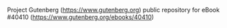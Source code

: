 Project Gutenberg (https://www.gutenberg.org) public repository for eBook #40410 (https://www.gutenberg.org/ebooks/40410)
